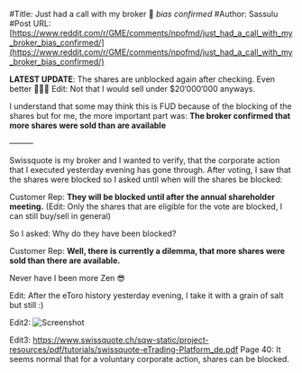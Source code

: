 #Title: Just had a call with my broker 🚀 *bias confirmed*
#Author: Sassulu
#Post URL: [https://www.reddit.com/r/GME/comments/npofmd/just_had_a_call_with_my_broker_bias_confirmed/](https://www.reddit.com/r/GME/comments/npofmd/just_had_a_call_with_my_broker_bias_confirmed/)


**LATEST UPDATE**: The shares are unblocked again after checking. Even better 💎🦍🦧 Edit: Not that I would sell under $20‘000‘000 anyways.

I understand that some may think this is FUD because of the blocking of the shares but for me, the more important part was: **The broker confirmed that more shares were sold than are available**


———

Swissquote is my broker and I wanted to verify, that the corporate action that I executed yesterday evening has gone through. After voting, I saw that the shares were blocked so I asked until when will the shares be blocked: 

Customer Rep: **They will be blocked until after the annual shareholder meeting.** (Edit: Only the shares that are eligible for the vote are blocked, I can still buy/sell in general)

So I asked: Why do they have been blocked? 

Customer Rep: **Well, there is currently a dilemma, that more shares were sold than there are available.**


Never have I been more Zen 😎

Edit: After the eToro history yesterday evening, I take it with a grain of salt but still :)

Edit2: 
![Screenshot](https://imgur.com/a/3s7U30h)

Edit3: https://www.swissquote.ch/sqw-static/project-resources/pdf/tutorials/swissquote-eTrading-Platform_de.pdf Page 40: It seems normal that for a voluntary corporate action, shares can be blocked.
